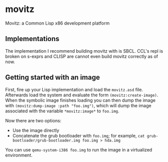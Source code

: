 movitz
======

Movitz: a Common Lisp x86 development platform


Implementations
---------------
The implementation I recommend building movitz with is SBCL. CCL's repl is broken on s-exprs
and CLISP are cannot even build movitz correctly as of now.

Getting started with an image
-----------------------------
First, fire up your Lisp implementation and load the `movitz.asd` file.
Afterwards load the system and evaluate the form `(movitz:create-image)`.
When the symbolic image finishes loading you can then dump the image with
`(movitz:dump-image :path "foo.img")`, which will dump the image associated with the variable
`*movitz:image*` to `foo.img`.

Now there are two options:

- Use the image directly
- Concatenate the grub bootloader with `foo.img`; for example,
`cat grub-bootloader/grub-bootloader.img foo.img > hda.img`

You can use `qemu-system-i386 foo.img` to run the image in a virtualized environment.


